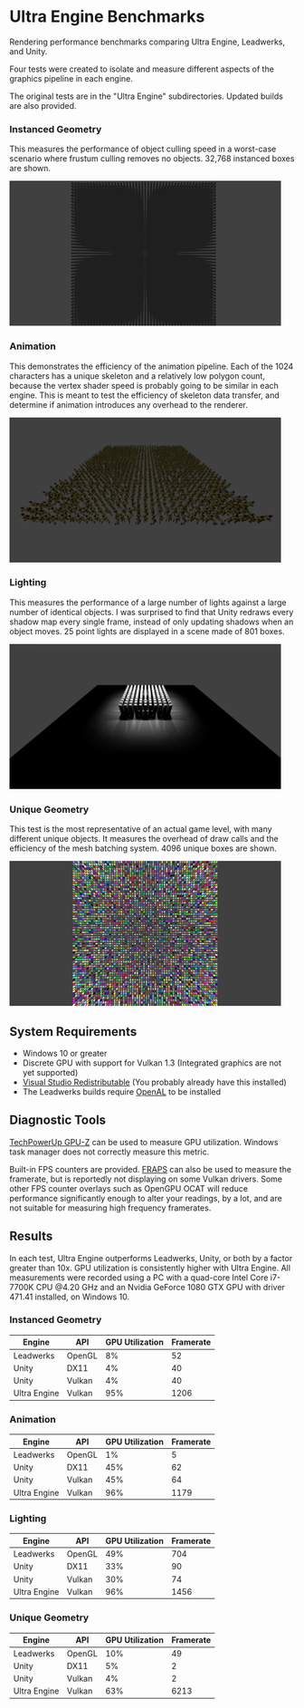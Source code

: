 # Ultra Engine Benchmarks

Rendering performance benchmarks comparing Ultra Engine, Leadwerks, and Unity.

Four tests were created to isolate and measure different aspects of the graphics pipeline in each engine.

The original tests are in the "Ultra Engine" subdirectories. Updated builds are also provided.

### Instanced Geometry

This measures the performance of object culling speed in a worst-case scenario where frustum culling removes no objects. 32,768 instanced boxes are shown.

![](instanced.png)

### Animation

This demonstrates the efficiency of the animation pipeline. Each of the 1024 characters has a unique skeleton and a relatively low polygon count, because the vertex shader speed is probably going to be similar in each engine. This is meant to test the efficiency of skeleton data transfer, and determine if animation introduces any overhead to the renderer.

![](animation.png)

### Lighting

This measures the performance of a large number of lights against a large number of identical objects. I was surprised to find that Unity redraws every shadow map every single frame, instead of only updating shadows when an object moves. 25 point lights are displayed in a scene made of 801 boxes.

![](lighting.png)

### Unique Geometry

This test is the most representative of an actual game level, with many different unique objects. It measures the overhead of draw calls and the efficiency of the mesh batching system. 4096 unique boxes are shown.

![](unique.png)

## System Requirements

- Windows 10 or greater
- Discrete GPU with support for Vulkan 1.3 (Integrated graphics are not yet supported)
- [Visual Studio Redistributable](https://aka.ms/vs/17/release/vc_redist.x64.exe) (You probably already have this installed)
- The Leadwerks builds require [OpenAL](https://openal.org/downloads/) to be installed

## Diagnostic Tools

[TechPowerUp GPU-Z](https://www.techpowerup.com/download/gpu-z/) can be used to measure GPU utilization. Windows task manager does not correctly measure this metric.

Built-in FPS counters are provided. [FRAPS](https://www.fraps.com) can also be used to measure the framerate, but is reportedly not displaying on some Vulkan drivers. Some other FPS counter overlays such as OpenGPU OCAT will reduce performance significantly enough to alter your readings, by a lot, and are not suitable for measuring high frequency framerates.

## Results

In each test, Ultra Engine outperforms Leadwerks, Unity, or both by a factor greater than 10x. GPU utilization is consistently higher with Ultra Engine. All measurements were recorded using a PC with a quad-core Intel Core i7-7700K CPU @4.20 GHz and an Nvidia GeForce 1080 GTX GPU with driver 471.41 installed, on Windows 10.

### Instanced Geometry

| Engine | API | GPU Utilization | Framerate |
|--|--|--|--|
| Leadwerks | OpenGL | 8% | 52 |
| Unity | DX11 | 4% | 40 |
| Unity | Vulkan | 4% | 40 |
| Ultra Engine | Vulkan | 95% | 1206 |

### Animation

| Engine | API | GPU Utilization | Framerate |
|--|--|--|--|
| Leadwerks | OpenGL | 1% | 5 |
| Unity | DX11 | 45% | 62 |
| Unity | Vulkan | 45% | 64 |
| Ultra Engine | Vulkan | 96% | 1179 |

### Lighting

| Engine | API | GPU Utilization | Framerate |
|--|--|--|--|
| Leadwerks | OpenGL | 49% | 704 |
| Unity | DX11 | 33% | 90 |
| Unity | Vulkan | 30% | 74 |
| Ultra Engine  | Vulkan | 96% | 1456 |

### Unique Geometry

| Engine | API | GPU Utilization | Framerate |
|--|--|--|--|
| Leadwerks | OpenGL | 10% | 49 |
| Unity | DX11 | 5% | 2 |
| Unity | Vulkan | 4% | 2 |
| Ultra Engine | Vulkan | 63% | 6213 |
